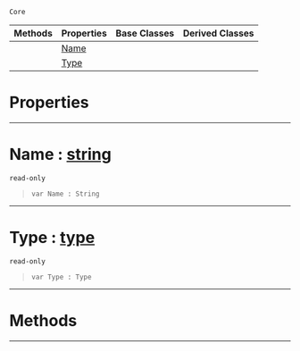 `Core`

|Methods|Properties|Base Classes|Derived Classes|
|---|---|---|---|
| |[ Name](https://github.com/PlasmaEngine/PlasmaDocs/blob/master/code_reference/lightning_base_types/delegateparameter.markdown#name-plasma-engine-documen)| | |
| |[ Type](https://github.com/PlasmaEngine/PlasmaDocs/blob/master/code_reference/lightning_base_types/delegateparameter.markdown#type-plasma-engine-documen)| | |


 #  Properties


---  
 #  Name : [string](https://github.com/PlasmaEngine/PlasmaDocs/blob/master/code_reference/lightning_base_types/string.markdown)

 `read-only`

> 
> ``` lang=cpp, name=Lightning
> var Name : String


---  
 #  Type : [type](https://github.com/PlasmaEngine/PlasmaDocs/blob/master/code_reference/lightning_base_types/type.markdown)

 `read-only`

> 
> ``` lang=cpp, name=Lightning
> var Type : Type


---  
 #  Methods


---  
 

 